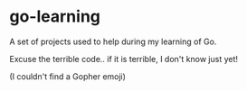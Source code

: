 # go-learning
A set of projects used to help during my learning of Go.

Excuse the terrible code.. if it is terrible, I don't know just yet!

(I couldn't find a Gopher emoji)